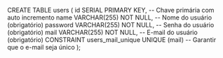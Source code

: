 CREATE TABLE users (
    id SERIAL PRIMARY KEY,         -- Chave primária com auto incremento
    name VARCHAR(255) NOT NULL,    -- Nome do usuário (obrigatório)
    password VARCHAR(255) NOT NULL, -- Senha do usuário (obrigatório)
    mail VARCHAR(255) NOT NULL,    -- E-mail do usuário (obrigatório)
    CONSTRAINT users_mail_unique UNIQUE (mail) -- Garantir que o e-mail seja único
);